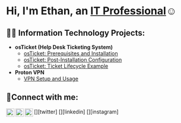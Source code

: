 <h1>Hi, I'm Ethan, an <a href="https://www.linkedin.com/in/ethan-rowlett-851205158/">IT Professional</a>☺</h1>

<h2>👨‍💻 Information Technology Projects:</h2>

- <b>osTicket (Help Desk Ticketing System)</b>
  - [osTicket: Prerequisites and Installation](https://github.com/bigbearbunkie/osticket-prereqs)
  - [osTicket: Post-Installation Configuration](https://github.com/bigbearbunkie/osTicket-Post-Installation-Configuration)
  - [osTicket: Ticket Lifecycle Example](https://github.com/bigbearbunkie/osTicket-Life-Cycle-Examples/tree/main)
- <b>Proton VPN</b>
  - [VPN Setup and Usage](https://github.com/bigbearbunkie/VPN-Setup-and-Usage)
<h2>🤳Connect with me:</h2>

[<img align="left" alt="Josh | Twitter" width="22px" src="https://cdn.jsdelivr.net/npm/simple-icons@v3/icons/twitter.svg" />][twitter]
[<img align="left" alt="Josh | LinkedIn" width="22px" src="https://cdn.jsdelivr.net/npm/simple-icons@v3/icons/linkedin.svg" />][linkedin]
[<img align="left" alt="Josh | Instagram" width="22px" src="https://cdn.jsdelivr.net/npm/simple-icons@v3/icons/instagram.svg" />][instagram]


